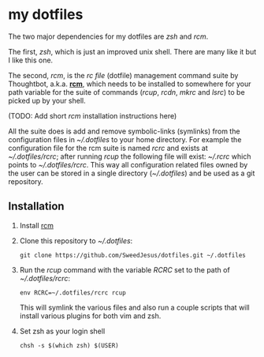 # my dotfiles

The two major dependencies for my dotfiles are *zsh* and *rcm*.

The first, *zsh*, which is just an improved unix shell. There are many like it but I like this one.

The second, *rcm*, is the *rc file* (dotfile) management command suite by Thoughtbot, a.k.a. **[rcm][rcm]**, which needs to be installed to somewhere for your path variable for the suite of commands (*rcup*, *rcdn*, *mkrc* and *lsrc*) to be picked up by your shell.

(TODO: Add short *rcm* installation instructions here)

All the suite does is add and remove symbolic-links (symlinks) from the configuration files in *~/.dotfiles* to your home directory. For example the configuration file for the rcm suite is named *rcrc* and exists at *~/.dotfiles/rcrc*; after running *rcup* the following file will exist: *~/.rcrc* which points to *~/.dotfiles/rcrc*. This way all configuration related files owned by the user can be stored in a single directory (*~/.dotfiles*) and be used as a git repository.

## Installation

1.  Install [rcm][rcm]

2.  Clone this repository to *~/.dotfiles*:

    ```
    git clone https://github.com/SweedJesus/dotfiles.git ~/.dotfiles
    ```

3.  Run the *rcup* command with the variable *RCRC* set to the path of *~/.dotfiles/rcrc*:

    ```
    env RCRC=~/.dotfiles/rcrc rcup
    ```

    This will symlink the various files and also run a couple scripts that will install various plugins for both vim and zsh.

4.  Set zsh as your login shell

    ```
    chsh -s $(which zsh) $(USER)
    ```

[rcm]: https://github.com/thoughtbot/rcm
